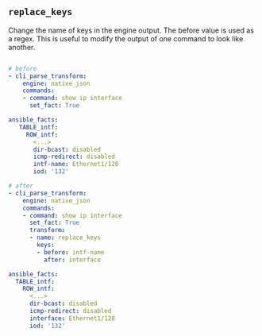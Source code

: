 ## `replace_keys`

Change the name of keys in the engine output. The before value is used as a regex. This is useful to modify the output of one command to look like another.

```yaml

# before
- cli_parse_transform:
    engine: native_json
    commands:
    - command: show ip interface
      set_fact: True

ansible_facts:
   TABLE_intf:
     ROW_intf:
       <...>
       dir-bcast: disabled
       icmp-redirect: disabled
       intf-name: Ethernet1/128
       iod: '132'

# after
- cli_parse_transform:
    engine: native_json
    commands:
    - command: show ip interface
      set_fact: True
      transform:
      - name: replace_keys
        keys:
        - before: intf-name
          after: interface

ansible_facts:
  TABLE_intf:
    ROW_intf:
      <...>
      dir-bcast: disabled
      icmp-redirect: disabled
      interface: Ethernet1/128
      iod: '132'

```
